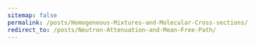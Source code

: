 ```yaml
---
sitemap: false
permalink: /posts/Homogeneous-Mixtures-and-Molecular-Cross-sections/
redirect_to: /posts/Neutron-Attenuation-and-Mean-Free-Path/
---
```

